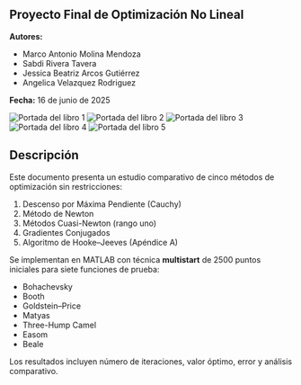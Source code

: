 ## Proyecto Final de Optimización No Lineal

**Autores:**  
- Marco Antonio Molina Mendoza  
- Sabdi Rivera Tavera  
- Jessica Beatriz Arcos Gutiérrez  
- Angelica Velazquez Rodriguez  

**Fecha:** 16 de junio de 2025

![Portada del libro 1](GitHub/A1.jpeg)
![Portada del libro 2](GitHub/A2.jpeg)
![Portada del libro 3](GitHub/A3.jpeg)
![Portada del libro 4](GitHub/A4.jpeg)
![Portada del libro 5](GitHub/A5.jpeg)

## Descripción

Este documento presenta un estudio comparativo de cinco métodos de optimización sin restricciones:

1. Descenso por Máxima Pendiente (Cauchy)  
2. Método de Newton  
3. Métodos Cuasi-Newton (rango uno)  
4. Gradientes Conjugados  
5. Algoritmo de Hooke–Jeeves (Apéndice A)  

Se implementan en MATLAB con técnica **multistart** de 2500 puntos iniciales para siete funciones de prueba:

- Bohachevsky  
- Booth  
- Goldstein–Price  
- Matyas  
- Three-Hump Camel  
- Easom  
- Beale  

Los resultados incluyen número de iteraciones, valor óptimo, error y análisis comparativo.
